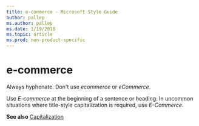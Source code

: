 ```yaml
---
title: e-commerce - Microsoft Style Guide
author: pallep
ms.author: pallep
ms.date: 1/19/2018
ms.topic: article
ms.prod: non-product-specific
---
```


# e-commerce

Always hyphenate. Don't use *ecommerce* or *eCommerce*. 

Use *E-commerce* at the beginning of a sentence or heading. In uncommon situations where title-style capitalization is required, use *E-Commerce*.

**See also** [Capitalization](../../capitalization.md)
